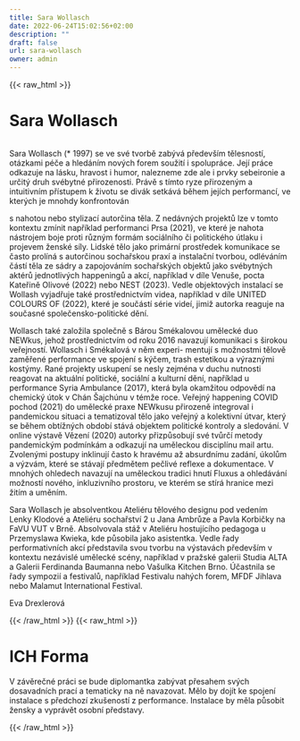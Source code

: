 ```yaml
---
title: Sara Wollasch
date: 2022-06-24T15:02:56+02:00
description: ""
draft: false
url: sara-wollasch
owner: admin
---
```

{{< raw_html >}}
<h1 id="sara-wollasch">Sara Wollasch</h1>
<div class="page" title="Page 39">
<div class="section">
<div class="layoutArea">
<div class="column">
<p>Sara Wollasch (* 1997) se ve své tvorbě zabývá především tělesností, otázkami péče a hledáním nových forem soužití i spolupráce. Její práce odkazuje na lásku, hravost i humor, nalezneme zde ale i prvky sebeironie a určitý druh svébytné přirozenosti. Právě s tímto ryze přirozeným a intuitivním přístupem k životu se divák setkává během jejích performancí, ve kterých je mnohdy konfrontován</p>
<p>s nahotou nebo stylizací autorčina těla. Z nedávných projektů lze v tomto kontextu zmínit například performanci Prsa (2021), ve které je nahota nástrojem boje proti různým formám sociálního či politického útlaku i projevem ženské síly. Lidské tělo jako primární prostředek komunikace se často prolíná s autorčinou sochařskou praxí a instalační tvorbou, odléváním částí těla ze sádry a zapojováním sochařských objektů jako svébytných aktérů jednotlivých happeningů a akcí, například v díle Venuše, pocta Kateřině Olivové (2022) nebo NEST (2023). Vedle objektových instalací se Wollash vyjadřuje také prostřednictvím videa, například v díle UNITED COLOURS OF (2022), které je součástí série videí, jimiž autorka reaguje na současné společensko-politické dění.</p>
<p>Wollasch také založila společně s Bárou Smékalovou umělecké duo NEWkus, jehož prostřednictvím od roku 2016 navazují komunikaci s širokou veřejností. Wollasch i Smékalová v něm experi- mentují s možnostmi tělově zaměřené performance ve spojení s kýčem, trash estetikou a výraznými kostýmy. Rané projekty uskupení se nesly zejména v duchu nutnosti reagovat na aktuální politické, sociální a kulturní dění, například u performance Syria Ambulance (2017), která byla okamžitou odpovědí na chemický útok v Chán Šajchúnu v témže roce. Veřejný happening COVID pochod (2021) do umělecké praxe NEWkusu přirozeně integroval i pandemickou situaci a tematizoval tělo jako veřejný a kolektivní útvar, který se během obtížných období stává objektem politické kontroly a sledování. V online výstavě Vězení (2020) autorky přizpůsobují své tvůrčí metody pandemickým podmínkám a odkazují na uměleckou disciplínu mail artu. Zvolenými postupy inklinují často k hravému až absurdnímu zadání, úkolům a výzvám, které se stávají předmětem pečlivé reflexe a dokumentace. V mnohých ohledech navazují na uměleckou tradici hnutí Fluxus a ohledávání možností nového, inkluzivního prostoru, ve kterém se stírá hranice mezi žitím a uměním.</p>
<p>Sara Wollasch je absolventkou Ateliéru tělového designu pod vedením Lenky Klodové a Ateliéru sochařství 2 u Jana Ambrůze&nbsp;a Pavla Korbičky na FaVU VUT v Brně. Absolvovala stáž v Ateliéru hostujícího pedagoga u Przemyslawa Kwieka, kde působila jako asistentka. Vedle řady performativních akcí představila svou tvorbu na výstavách především v kontextu nezávislé umělecké scény, například v pražské galerii Studia ALTA a Galerii Ferdinanda Baumanna nebo Vašulka Kitchen Brno. Účastnila se řady sympozií a festivalů, například Festivalu nahých forem, MFDF Jihlava nebo Malamut International Festival.</p>
<p>Eva Drexlerová</p>
</div>
</div>
</div>
</div>
{{< /raw_html >}}
<!-- SECTION BREAK -->
{{< raw_html >}}
<h1 class="b-detail__title">ICH Forma</h1>
<p>V z&aacute;věrečn&eacute; pr&aacute;ci se bude diplomantka zab&yacute;vat přesahem sv&yacute;ch dosavadn&iacute;ch prac&iacute; a tematicky na ně navazovat. Mělo by doj&iacute;t ke spojen&iacute; instalace s předchoz&iacute; zku&scaron;enost&iacute; z performance. Instalace by měla působit žensky a vypr&aacute;vět osobn&iacute; představy.</p>
{{< /raw_html >}}
